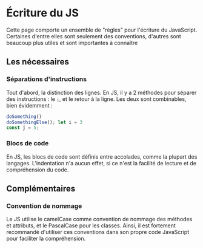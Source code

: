 # Écriture du JS

Cette page comporte un ensemble de "règles" pour l'écriture du JavaScript. Certaines d'entre elles sont seulement des conventions, d'autres sont beaucoup plus utiles et sont importantes à connaître

## Les nécessaires

### Séparations d'instructions

Tout d'abord, la distinction des lignes. En JS, il y a 2 méthodes pour séparer des instructions : le `;`, et le retour à la ligne. Les deux sont combinables, bien évidemment :

```js
doSomething()
doSomethingElse(); let i = 3
const j = 5;
```

### Blocs de code

En JS, les blocs de code sont définis entre accolades, comme la plupart des langages. L'indentation n'a aucun effet, si ce n'est la facilité de lecture et de compréhension du code.

## Complémentaires

### Convention de nommage

Le JS utilise le camelCase comme convention de nommage des méthodes et attributs, et le PascalCase pour les classes. Ainsi, il est fortement recommandé d'utiliser ces conventions dans son propre code JavaScript pour faciliter la compréhension.
